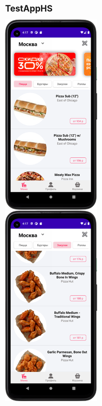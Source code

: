 # TestAppHS

<img src="Screenshot_20220304_161724.png" width="300"/> <img src="Screenshot_20220304_161749.png" width="300"/> 
